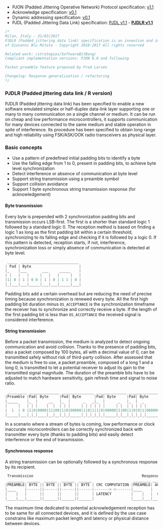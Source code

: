 - PJON (Padded Jittering Operative Network) Protocol specification:
[v1.1](/specification/PJON-protocol-specification-v1.1.md)
- Acknowledge specification: [v0.1](/specification/PJON-protocol-acknowledge-specification-v0.1.md)
- Dynamic addressing specification: [v0.1](/specification/PJON-dynamic-addressing-specification-v0.1.md)
- PJDL (Padded Jittering Data Link) specification:
[PJDL v1.1](/strategies/SoftwareBitBang/specification/PJDL-specification-v1.1.md) - **[PJDLR v1.1](/strategies/OverSampling/specification/PJDLR-specification-v1.1.md)**

```cpp
/*
Milan, Italy - 31/03/2017
PJDLR (Padded jittering data link) specification is an invention and intellectual property
of Giovanni Blu Mitolo - Copyright 2010-2017 All rights reserved

Related work: /strategies/SoftwareBitBang/
Compliant implementation versions: PJON 8.0 and following

Packet preamble feature proposed by Fred Larsen

Changelog: Response generalization / refactoring
*/
```
### PJDLR (Padded jittering data link / R version)
PJDLR (Padded jittering data link) has been specified to enable a new software emulated simplex or half-duplex data-link layer supporting one or many to many communication on a single channel or medium. It can be run on cheap and low performance microcontrollers, it supports communication for many devices connected to the same medium and stable operation in spite of interference. Its procedure has been specified to obtain long range and high reliability using FSK/ASK/OOK radio transceivers as physical layer.

### Basic concepts
* Use a pattern of predefined initial padding bits to identify a byte
* Use the falling edge from 1 to 0, present in padding bits, to achieve byte level synchronization
* Detect interference or absence of communication at byte level
* Support string transmission using a preamble symbol
* Support collision avoidance
* Support 1 byte synchronous string transmission response (for acknowledgement)

#### Byte transmission
Every byte is prepended with 2 synchronization padding bits and transmission occurs LSB-first. The first is a shorter than standard logic 1 followed by a standard logic 0. The reception method is based on finding a logic 1 as long as the first padding bit within a certain threshold, synchronizing to its falling edge and checking if it is followed by a logic 0. If this pattern is detected, reception starts, if not, interference, synchronization loss or simply absence of communication is detected at byte level.  
```cpp  
 _____ ___________________________
| Pad | Byte                      |
|_    |___       ___     _____    |
| |   |   |     |   |   |     |   |
|1| 0 | 1 | 0 0 | 1 | 0 | 1 1 | 0 |
|_|___|___|_____|___|___|_____|___|
```
Padding bits add a certain overhead but are reducing the need of precise timing because synchronization is renewed every byte. All the first high padding bit duration minus `OS_ACCEPTANCE` is the synchronization timeframe the receiver has to synchronize and correctly receive a byte. If the length of the first padding bit is less than `OS_ACCEPTANCE` the received signal is considered interference.

#### String transmission
Before a packet transmission, the medium is analyzed to detect ongoing communication and avoid collision. Thanks to the presence of padding bits, also a packet composed by 100 bytes, all with a decimal value of 0, can be transmitted safely without risk of third-party collision. After assessed that the medium is free to use, a packet preamble, composed of a long 1 and a long 0, is transmitted to let a potential receiver to adjust its gain to the transmitted signal magnitude. The duration of the preamble bits have to be adjusted to match hardware sensitivity, gain refresh time and signal to noise ratio.

```cpp   
 _________ ______________ _______________ ______________ ______________
|Preamble |Pad| Byte     |Pad| Byte      |Pad| Byte     |Pad| Byte     |
|_____    |_  |     __   |_  |      _   _|_  |      _   |_  |  _       |
|     |   | | |    |  |  | | |     | | | | | |     | |  | | | | |      |
|  1  | 0 |1|0|0000|11|00|1|0|00000|1|0|1|1|0|00000|1|00|1|0|0|1|000000|
|_____|___|_|_|____|__|__|_|_|_____|_|_|_|_|_|_____|_|__|_|_|_|_|______|
```
In a scenario where a stream of bytes is coming, low performance or clock inaccurate microcontrollers can be correctly synchronized back with transmitter every byte (thanks to padding bits) and easily detect interference or the end of transmission.


#### Synchronous response
A string transmission can be optionally followed by a synchronous response by its recipient.
```cpp  
 Transmission                                                  Response
 ________ ______  ______  ______  ______                   ________ _____
|PREAMBLE| BYTE || BYTE || BYTE || BYTE | CRC COMPUTATION |PREAMBLE| ACK |
|____    |------||------||------||------|-------> <-------|____    |     |
|    |   |      ||      ||      ||      | LATENCY         |    |   |  6  |
|____|___|______||______||______||______|                 |____|___|_____|
```

The maximum time dedicated to potential acknowledgement reception has to be same for all connected devices, and it is defined by the use case constrains like maximum packet length and latency or physical distance between devices.
